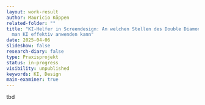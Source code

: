 ```yaml
---
layout: work-result
author: Mauricio Köppen
related-folder: ""
title: "KI-Helfer in Screendesign: An welchen Stellen des Double Diamond Modells
  man KI effektiv anwenden kann"
date: 2025-04-06
slideshow: false
research-diary: false
type: Praxisprojekt
status: in-progress
visibility: unpublished
keywords: KI, Design
main-examiner: true
---
```

tbd
